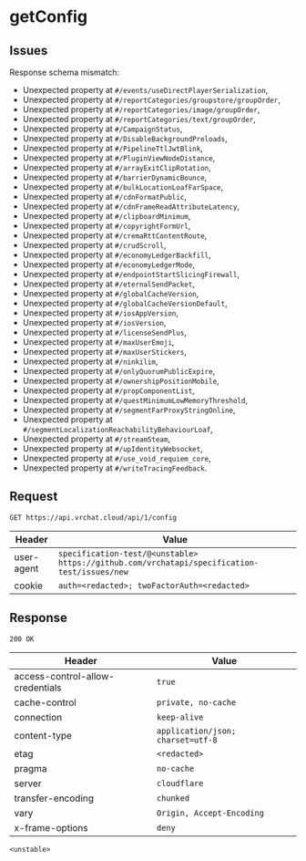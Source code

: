 # getConfig

## Issues
Response schema mismatch:
* Unexpected property at ``#/events/useDirectPlayerSerialization``,
* Unexpected property at ``#/reportCategories/groupstore/groupOrder``,
* Unexpected property at ``#/reportCategories/image/groupOrder``,
* Unexpected property at ``#/reportCategories/text/groupOrder``,
* Unexpected property at ``#/CampaignStatus``,
* Unexpected property at ``#/DisableBackgroundPreloads``,
* Unexpected property at ``#/PipelineTtlJwtBlink``,
* Unexpected property at ``#/PluginViewNodeDistance``,
* Unexpected property at ``#/arrayExitClipRotation``,
* Unexpected property at ``#/barrierDynamicBounce``,
* Unexpected property at ``#/bulkLocationLoafFarSpace``,
* Unexpected property at ``#/cdnFormatPublic``,
* Unexpected property at ``#/cdnFrameReadAttributeLatency``,
* Unexpected property at ``#/clipboardMinimum``,
* Unexpected property at ``#/copyrightFormUrl``,
* Unexpected property at ``#/cremaRttContentRoute``,
* Unexpected property at ``#/crudScroll``,
* Unexpected property at ``#/economyLedgerBackfill``,
* Unexpected property at ``#/economyLedgerMode``,
* Unexpected property at ``#/endpointStartSlicingFirewall``,
* Unexpected property at ``#/eternalSendPacket``,
* Unexpected property at ``#/globalCacheVersion``,
* Unexpected property at ``#/globalCacheVersionDefault``,
* Unexpected property at ``#/iosAppVersion``,
* Unexpected property at ``#/iosVersion``,
* Unexpected property at ``#/licenseSendPlus``,
* Unexpected property at ``#/maxUserEmoji``,
* Unexpected property at ``#/maxUserStickers``,
* Unexpected property at ``#/ninkilim``,
* Unexpected property at ``#/onlyQuorumPublicExpire``,
* Unexpected property at ``#/ownershipPositionMobile``,
* Unexpected property at ``#/propComponentList``,
* Unexpected property at ``#/questMinimumLowMemoryThreshold``,
* Unexpected property at ``#/segmentFarProxyStringOnline``,
* Unexpected property at ``#/segmentLocalizationReachabilityBehaviourLoaf``,
* Unexpected property at ``#/streamSteam``,
* Unexpected property at ``#/upIdentityWebsocket``,
* Unexpected property at ``#/use_void_requiem_core``,
* Unexpected property at ``#/writeTracingFeedback``.
## Request
`GET https://api.vrchat.cloud/api/1/config`

| Header | Value |
| ------ | ----- |
| user-agent | `specification-test/@<unstable> https://github.com/vrchatapi/specification-test/issues/new` |
| cookie | `auth=<redacted>; twoFactorAuth=<redacted>` |


## Response
`200 OK`

| Header | Value |
| ------ | ----- |
| access-control-allow-credentials | `true` |
| cache-control | `private, no-cache` |
| connection | `keep-alive` |
| content-type | `application/json; charset=utf-8` |
| etag | `<redacted>` |
| pragma | `no-cache` |
| server | `cloudflare` |
| transfer-encoding | `chunked` |
| vary | `Origin, Accept-Encoding` |
| x-frame-options | `deny` |

```jsonc
<unstable>
```
